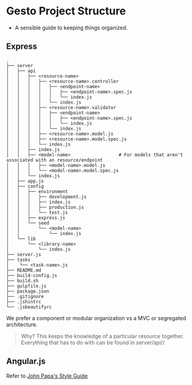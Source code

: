 # Gesto Project Structure

* A sensible guide to keeping things organized.

## Express
```
.
├── server
│   ├── api
│   │   ├── <resource-name>
│   │   │   ├── <resource-name>.controller
│   │   │   │   ├── <endpoint-name>
│   │   │   │   │   ├── <endpoint-name>.spec.js
│   │   │   │   │   └── index.js
│   │   │   │   └── index.js
│   │   │   ├── <resource-name>.validator
│   │   │   │   ├── <endpoint-name>
│   │   │   │   │   ├── <endpoint-name>.spec.js
│   │   │   │   │   └── index.js
│   │   │   │   └── index.js
│   │   │   ├── <resource-name>.model.js
│   │   │   ├── <resource-name>.model.spec.js
│   │   │   └── index.js
│   │   ├── index.js
│   │   ├── <model-name>                  # For models that aren't associated with an resource/endpoint
│   │   │   ├── <model-name>.model.js
│   │   │   └── <model-name>.model.spec.js
│   │   └── index.js
│   ├── app.js
│   ├── config
│   │   ├── environment
│   │   │   ├── development.js
│   │   │   ├── index.js
│   │   │   ├── production.js
│   │   │   └── test.js
│   │   ├── express.js
│   │   └── seed
│   │       └── <model-name>
│   │           └── index.js
│   └── lib
│       └── <library-name>
│           └── index.js
├── server.js
├── tasks
│    └── <task-name>.js
├── README.md
├── build-config.js
├── build.sh
├── gulpfile.js
├── package.json
├── .gitignore
├── .jshintrc
└── .jsbeautifyrc
```
We prefer a component or modular organization vs a MVC or segregated architecture.

> Why? This keeps the knowledge of a particular resource together. Everything that has to do with <resource-name> can be found in server/api/<resource-name>/

## Angular.js

Refer to [John Papa's Style Guide](https://github.com/johnpapa/angular-styleguide)
